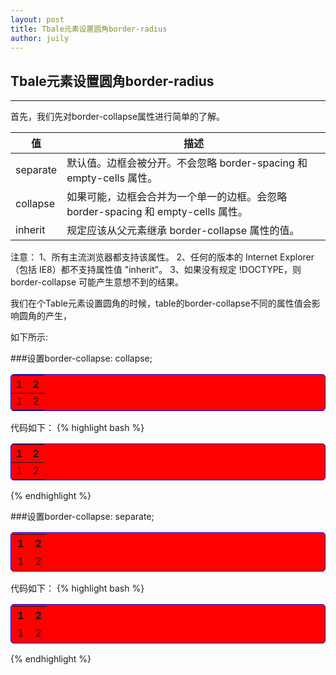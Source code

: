 ```yaml
---
layout: post
title: Tbale元素设置圆角border-radius
author: juily
---
```

## Tbale元素设置圆角border-radius
-----

首先，我们先对border-collapse属性进行简单的了解。



值       | 描述
---------|----------------------------------------------------------------------------------
separate | 默认值。边框会被分开。不会忽略 border-spacing 和 empty-cells 属性。 
collapse | 如果可能，边框会合并为一个单一的边框。会忽略 border-spacing 和 empty-cells 属性。
inherit  | 规定应该从父元素继承 border-collapse 属性的值。



注意：
	1、所有主流浏览器都支持该属性。
	2、任何的版本的 Internet Explorer （包括 IE8）都不支持属性值 "inherit"。
	3、如果没有规定 !DOCTYPE，则 border-collapse 可能产生意想不到的结果。


我们在个Table元素设置圆角的时候，table的border-collapse不同的属性值会影响圆角的产生，

如下所示:

###设置border-collapse: collapse;
<table style="background-color: red; border: 1px solid blue;border-radius: 5px;">
	<thead>
		<tr>
			<th>1</th>
			<th>2</th>
		</tr>
	</thead>
	<tbody>
		<tr>
			<td>1</td>
			<td>2</td>
		</tr>
	</tbody>
</table>

代码如下：
{% highlight bash %}
<table style="background-color: red; border: 1px solid blue;border-radius: 5px;">
	<thead>
		<tr>
			<th>1</th>
			<th>2</th>
		</tr>
	</thead>
	<tbody>
		<tr>
			<td>1</td>
			<td>2</td>
		</tr>
	</tbody>
</table>
{% endhighlight %}

###设置border-collapse: separate;
<table style="background-color: red; border: 1px solid blue;border-radius: 5px;border-collapse: separate;">
	<thead>
		<tr>
			<th>1</th>
			<th>2</th>
		</tr>
	</thead>
	<tbody>
		<tr>
			<td>1</td>
			<td>2</td>
		</tr>
	</tbody>
</table>

代码如下：
{% highlight bash %}
<table style="background-color: red; border: 1px solid blue;border-radius: 5px;border-collapse: separate;">
	<thead>
		<tr>
			<th>1</th>
			<th>2</th>
		</tr>
	</thead>
	<tbody>
		<tr>
			<td>1</td>
			<td>2</td>
		</tr>
	</tbody>
</table>
{% endhighlight %}

